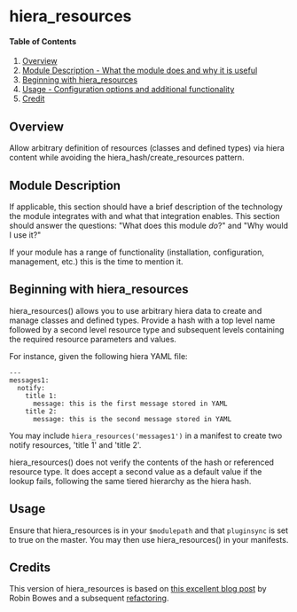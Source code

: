 # hiera_resources

#### Table of Contents

1. [Overview](#overview)
2. [Module Description - What the module does and why it is useful](#module-description)
3. [Beginning with hiera_resources](#beginning-with-hiera_resources)
4. [Usage - Configuration options and additional functionality](#usage)
5. [Credit](#credit)

## Overview

Allow arbitrary definition of resources (classes and defined types) via hiera content while avoiding the hiera_hash/create_resources pattern.

## Module Description

If applicable, this section should have a brief description of the technology
the module integrates with and what that integration enables. This section
should answer the questions: "What does this module *do*?" and "Why would I use
it?"

If your module has a range of functionality (installation, configuration,
management, etc.) this is the time to mention it.

## Beginning with hiera_resources

hiera_resources() allows you to use arbitrary hiera data to create and manage
classes and defined types. Provide a hash with a top level name followed by
a second level resource type and subsequent levels containing the required
resource parameters and values.

For instance, given the following hiera YAML file:

    ---
    messages1:
      notify:
        title 1:
          message: this is the first message stored in YAML
        title 2:
          message: this is the second message stored in YAML

You may include `hiera_resources('messages1')` in a manifest to create two
notify resources, 'title 1' and 'title 2'.

hiera_resources() does not verify the contents of the hash or referenced
resource type. It does accept a second value as a default value if the lookup
fails, following the same tiered hierarchy as the hiera hash.

## Usage

Ensure that hiera_resources is in your `$modulepath` and that `pluginsync` is
set to true on the master. You may then use hiera_resources() in your
manifests.

## Credits

This version of hiera_resources is based on
[this excellent blog post](http://blog.yo61.com/assigning-resources-to-nodes-with-hiera-in-puppet/)
by Robin Bowes and a subsequent
[refactoring](https://github.com/reliantsecurity/hiera-resources).
